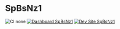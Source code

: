 # SpBsNz1

![CI none](https://img.shields.io/badge/ci-none-orange.svg)
[![Dashboard SpBsNz1](https://img.shields.io/badge/dashboard-SpBsNz1-yellow.svg)](https://dashboard.pantheon.io/sites/0d23d9a0-4567-4d85-a16a-d80c1e750a7f#dev/code)
[![Dev Site SpBsNz1](https://img.shields.io/badge/site-SpBsNz1-blue.svg)](http://dev-SpBsNz1.pantheonsite.io/)